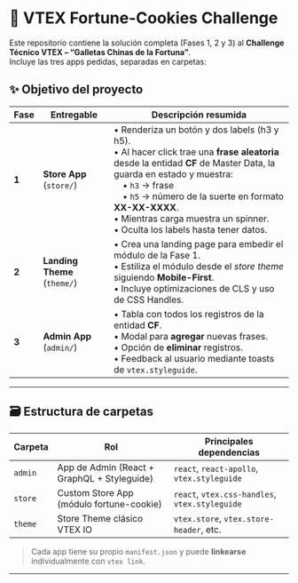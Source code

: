 # 🥠 VTEX Fortune-Cookies Challenge

Este repositorio contiene la solución completa (Fases 1, 2 y 3) al **Challenge Técnico VTEX – “Galletas Chinas de la Fortuna”**.  
Incluye las tres apps pedidas, separadas en carpetas:
## ✨ Objetivo del proyecto

| Fase | Entregable | Descripción resumida |
|------|-----------|----------------------|
| **1** | **Store App** (`store/`) | • Renderiza un botón y dos labels (h3 y h5).<br>• Al hacer click trae una **frase aleatoria** desde la entidad **CF** de Master Data, la guarda en estado y muestra:<br> • `h3` → frase<br> • `h5` → número de la suerte en formato **XX-XX-XXXX**.<br>• Mientras carga muestra un spinner.<br>• Oculta los labels hasta tener datos. |
| **2** | **Landing Theme** (`theme/`) | • Crea una landing page para embedir el módulo de la Fase 1.<br>• Estiliza el módulo desde el *store theme* siguiendo **Mobile-First**.<br>• Incluye optimizaciones de CLS y uso de CSS Handles. |
| **3** | **Admin App** (`admin/`) | • Tabla con todos los registros de la entidad **CF**.<br>• Modal para **agregar** nuevas frases.<br>• Opción de **eliminar** registros.<br>• Feedback al usuario mediante toasts de `vtex.styleguide`. |

---

## 🗃️ Estructura de carpetas

| Carpeta | Rol | Principales dependencias |
|---------|-----|--------------------------|
| `admin` | App de Admin (React + GraphQL + Styleguide) | `react`, `react-apollo`, `vtex.styleguide` |
| `store` | Custom Store App (módulo fortune-cookie) | `react`, `vtex.css-handles`, `vtex.styleguide` |
| `theme` | Store Theme clásico VTEX IO | `vtex.store`, `vtex.store-header`, etc. |

> Cada app tiene su propio `manifest.json` y puede **linkearse** individualmente con `vtex link`.

---





